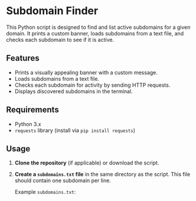 # Subdomain Finder

This Python script is designed to find and list active subdomains for a given domain. It prints a custom banner, loads subdomains from a text file, and checks each subdomain to see if it is active.

## Features

- Prints a visually appealing banner with a custom message.
- Loads subdomains from a text file.
- Checks each subdomain for activity by sending HTTP requests.
- Displays discovered subdomains in the terminal.

## Requirements

- Python 3.x
- `requests` library (install via `pip install requests`)

## Usage

1. **Clone the repository** (if applicable) or download the script.

2. **Create a `subdomains.txt` file** in the same directory as the script. This file should contain one subdomain per line.

   Example `subdomains.txt`:
